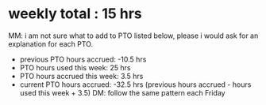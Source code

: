 # weekly total : 15 hrs
MM: i am not sure what to add to PTO listed below, please i would ask for an explanation for each PTO.
* previous PTO hours accrued: -10.5 hrs
* PTO hours used this week: 25 hrs
* PTO hours accrued this week: 3.5 hrs
* current PTO hours accrued: -32.5 hrs (previous hours accrued - hours used this week + 3.5) 
DM: follow the same pattern each Friday